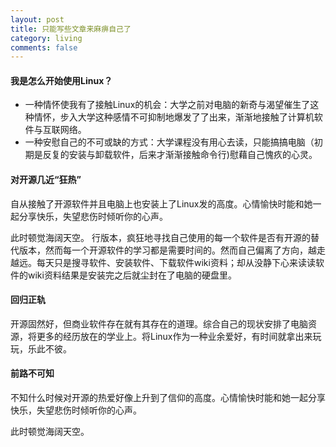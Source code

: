 ```yaml
---
layout: post
title: 只能写些文章来麻痹自己了
category: living
comments: false
---
```



#### 我是怎么开始使用Linux？

+ 一种情怀使我有了接触Linux的机会：大学之前对电脑的新奇与渴望催生了这种情怀，步入大学这种感情不可抑制地爆发了了出来，渐渐地接触了计算机软件与互联网络。
+ 一种安慰自己的不可或缺的方式：大学课程没有用心去读，只能搞搞电脑（初期是反复的安装与卸载软件，后来才渐渐接触命令行)慰藉自己愧疚的心灵。

#### 对开源几近“狂热”

自从接触了开源软件并且电脑上也安装上了Linux发的高度。心情愉快时能和她一起分享快乐，失望悲伤时倾听你的心声。

此时顿觉海阔天空。
行版本，疯狂地寻找自己使用的每一个软件是否有开源的替代版本，然而每一个开源软件的学习都是需要时间的。然而自己偏离了方向，越走越远。每天只是搜寻软件、安装软件、下载软件wiki资料；却从没静下心来读读软件的wiki资料结果是安装完之后就尘封在了电脑的硬盘里。

#### 回归正轨

开源固然好，但商业软件存在就有其存在的道理。综合自己的现状安排了电脑资源，将更多的经历放在的学业上。将Linux作为一种业余爱好，有时间就拿出来玩玩，乐此不彼。

#### 前路不可知

不知什么时候对开源的热爱好像上升到了信仰的高度。心情愉快时能和她一起分享快乐，失望悲伤时倾听你的心声。

此时顿觉海阔天空。
